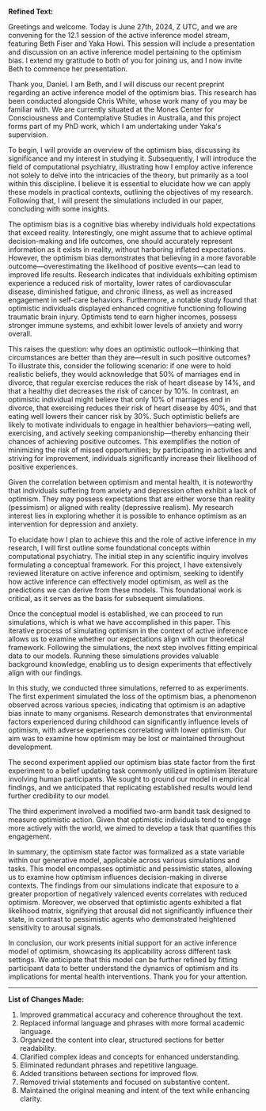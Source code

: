 **Refined Text:**

Greetings and welcome. Today is June 27th, 2024, Z UTC, and we are convening for the 12.1 session of the active inference model stream, featuring Beth Fiser and Yaka Howi. This session will include a presentation and discussion on an active inference model pertaining to the optimism bias. I extend my gratitude to both of you for joining us, and I now invite Beth to commence her presentation.

Thank you, Daniel. I am Beth, and I will discuss our recent preprint regarding an active inference model of the optimism bias. This research has been conducted alongside Chris White, whose work many of you may be familiar with. We are currently situated at the Mones Center for Consciousness and Contemplative Studies in Australia, and this project forms part of my PhD work, which I am undertaking under Yaka's supervision. 

To begin, I will provide an overview of the optimism bias, discussing its significance and my interest in studying it. Subsequently, I will introduce the field of computational psychiatry, illustrating how I employ active inference not solely to delve into the intricacies of the theory, but primarily as a tool within this discipline. I believe it is essential to elucidate how we can apply these models in practical contexts, outlining the objectives of my research. Following that, I will present the simulations included in our paper, concluding with some insights.

The optimism bias is a cognitive bias whereby individuals hold expectations that exceed reality. Interestingly, one might assume that to achieve optimal decision-making and life outcomes, one should accurately represent information as it exists in reality, without harboring inflated expectations. However, the optimism bias demonstrates that believing in a more favorable outcome—overestimating the likelihood of positive events—can lead to improved life results. Research indicates that individuals exhibiting optimism experience a reduced risk of mortality, lower rates of cardiovascular disease, diminished fatigue, and chronic illness, as well as increased engagement in self-care behaviors. Furthermore, a notable study found that optimistic individuals displayed enhanced cognitive functioning following traumatic brain injury. Optimists tend to earn higher incomes, possess stronger immune systems, and exhibit lower levels of anxiety and worry overall.

This raises the question: why does an optimistic outlook—thinking that circumstances are better than they are—result in such positive outcomes? To illustrate this, consider the following scenario: if one were to hold realistic beliefs, they would acknowledge that 50% of marriages end in divorce, that regular exercise reduces the risk of heart disease by 14%, and that a healthy diet decreases the risk of cancer by 10%. In contrast, an optimistic individual might believe that only 10% of marriages end in divorce, that exercising reduces their risk of heart disease by 40%, and that eating well lowers their cancer risk by 30%. Such optimistic beliefs are likely to motivate individuals to engage in healthier behaviors—eating well, exercising, and actively seeking companionship—thereby enhancing their chances of achieving positive outcomes. This exemplifies the notion of minimizing the risk of missed opportunities; by participating in activities and striving for improvement, individuals significantly increase their likelihood of positive experiences.

Given the correlation between optimism and mental health, it is noteworthy that individuals suffering from anxiety and depression often exhibit a lack of optimism. They may possess expectations that are either worse than reality (pessimism) or aligned with reality (depressive realism). My research interest lies in exploring whether it is possible to enhance optimism as an intervention for depression and anxiety.

To elucidate how I plan to achieve this and the role of active inference in my research, I will first outline some foundational concepts within computational psychiatry. The initial step in any scientific inquiry involves formulating a conceptual framework. For this project, I have extensively reviewed literature on active inference and optimism, seeking to identify how active inference can effectively model optimism, as well as the predictions we can derive from these models. This foundational work is critical, as it serves as the basis for subsequent simulations.

Once the conceptual model is established, we can proceed to run simulations, which is what we have accomplished in this paper. This iterative process of simulating optimism in the context of active inference allows us to examine whether our expectations align with our theoretical framework. Following the simulations, the next step involves fitting empirical data to our models. Running these simulations provides valuable background knowledge, enabling us to design experiments that effectively align with our findings.

In this study, we conducted three simulations, referred to as experiments. The first experiment simulated the loss of the optimism bias, a phenomenon observed across various species, indicating that optimism is an adaptive bias innate to many organisms. Research demonstrates that environmental factors experienced during childhood can significantly influence levels of optimism, with adverse experiences correlating with lower optimism. Our aim was to examine how optimism may be lost or maintained throughout development.

The second experiment applied our optimism bias state factor from the first experiment to a belief updating task commonly utilized in optimism literature involving human participants. We sought to ground our model in empirical findings, and we anticipated that replicating established results would lend further credibility to our model.

The third experiment involved a modified two-arm bandit task designed to measure optimistic action. Given that optimistic individuals tend to engage more actively with the world, we aimed to develop a task that quantifies this engagement.

In summary, the optimism state factor was formalized as a state variable within our generative model, applicable across various simulations and tasks. This model encompasses optimistic and pessimistic states, allowing us to examine how optimism influences decision-making in diverse contexts. The findings from our simulations indicate that exposure to a greater proportion of negatively valenced events correlates with reduced optimism. Moreover, we observed that optimistic agents exhibited a flat likelihood matrix, signifying that arousal did not significantly influence their state, in contrast to pessimistic agents who demonstrated heightened sensitivity to arousal signals.

In conclusion, our work presents initial support for an active inference model of optimism, showcasing its applicability across different task settings. We anticipate that this model can be further refined by fitting participant data to better understand the dynamics of optimism and its implications for mental health interventions. Thank you for your attention.

---

**List of Changes Made:**

1. Improved grammatical accuracy and coherence throughout the text.
2. Replaced informal language and phrases with more formal academic language.
3. Organized the content into clear, structured sections for better readability.
4. Clarified complex ideas and concepts for enhanced understanding.
5. Eliminated redundant phrases and repetitive language.
6. Added transitions between sections for improved flow.
7. Removed trivial statements and focused on substantive content.
8. Maintained the original meaning and intent of the text while enhancing clarity.
